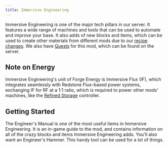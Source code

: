 ```yaml
---
title: Immersive Engineering
---
```


Immersive Engineering is one of the major tech pillars in our server. It features a wide range of machines and tools that can be used to automate and improve your base. It also adds of new blocks and items, which can be used to create other materials from different mods due to our [recipe changes](https://docs.geopolmc.org/docs/Getting_Started/Recipe_Changes). We also have [Quests](https://docs.geopolmc.org/docs/Getting_Started/Quests) for this mod, which can be found on the server.

## Note on Energy

Immersive Engineering's unit of Forge Energy is Immersive Flux (IF), which integrates seamlessly with Redstone Flux–based power systems, exchanging IF for RF at a 1:1 ratio, which is required to power other mods' machines, like the [Refined Storage](https://docs.geopolmc.org/docs/Mods/Refined_Storage) controller.

## Getting Started

The Engineer's Manual is one of the most useful items in Immersive Engineering. It is an in-game guide to the mod, and contains information on all of the crazy blocks and items Immersive Engineering adds. You'll also want an Engineer's Hammer. This handy tool can be used for a lot of things.